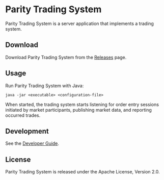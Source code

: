 Parity Trading System
=====================

Parity Trading System is a server application that implements a trading
system.


Download
--------

Download Parity Trading System from the [Releases][] page.

  [Releases]: https://github.com/jvirtanen/parity/wiki/Releases


Usage
-----

Run Parity Trading System with Java:

    java -jar <executable> <configuration-file>

When started, the trading system starts listening for order entry sessions
initiated by market participants, publishing market data, and reporting
occurred trades.


Development
-----------

See the [Developer Guide](../HACKING.md).


License
-------

Parity Trading System is released under the Apache License, Version 2.0.
